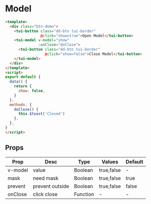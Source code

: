 # Model


```html
<template>
  <div class="btn-demo">
    <tui-button class="dd-btn tui-border"
                @click="show=true">Open Model</tui-button>
    <tui-model v-model="show"
               :onClose="doClose">
      <tui-button class="dd-btn tui-border"
                  @click="show=false">Close Model</tui-button>
    </tui-model>
  </div>
</template>
<script>
export default {
  data() {
    return {
      show: false,
    }
  },
  methods: {
    doClose() {
      this.$toast('Closed')
    },
  },
}
</script>
```
## Props

| Prop  | Desc       | Type     | Values  | Default  |
|------------- |---------------- |---------------- |---------------------- |-------- |
| v-model       | value   | Boolean  | true,false | - |
| mask    | need mask   | Boolean  | true,false | true |
| prevent    | prevent outside   | Boolean  | true,false | false |
| onClose    | click close   | Function  | - | - |
